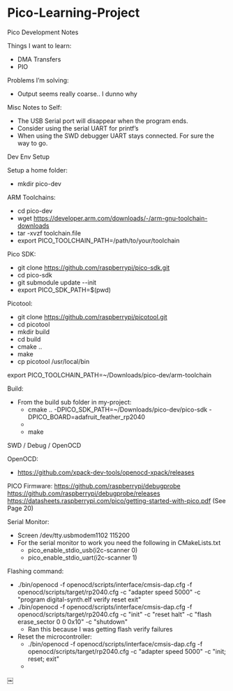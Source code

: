 # Pico-Learning-Project

Pico Development Notes


Things I want to learn:
- DMA Transfers
- PIO

Problems I’m solving:
- Output seems really coarse.. I dunno why

Misc Notes to Self:
- The USB Serial port will disappear when the program ends. 
- Consider using the serial UART for printf’s
- When using the SWD debugger UART stays connected. For sure the way to go. 

Dev Env Setup

Setup a home folder:
- mkdir pico-dev

ARM Toolchains:
- cd pico-dev
- wget https://developer.arm.com/downloads/-/arm-gnu-toolchain-downloads
- tar -xvzf toolchain.file
- export PICO_TOOLCHAIN_PATH=/path/to/your/toolchain

Pico SDK:
- git clone https://github.com/raspberrypi/pico-sdk.git 
- cd pico-sdk 
- git submodule update --init 
- export PICO_SDK_PATH=$(pwd)

Picotool:
* git clone https://github.com/raspberrypi/picotool.git
* cd picotool 
* mkdir build 
* cd build 
* cmake .. 
* make
* cp picotool /usr/local/bin


export PICO_TOOLCHAIN_PATH=~/Downloads/pico-dev/arm-toolchain


Build:
- From the build sub folder in my-project: 
    - cmake .. -DPICO_SDK_PATH=~/Downloads/pico-dev/pico-sdk  -DPICO_BOARD=adafruit_feather_rp2040
    - 
    - make

SWD / Debug / OpenOCD

OpenOCD:
- https://github.com/xpack-dev-tools/openocd-xpack/releases

PICO Firmware:
https://github.com/raspberrypi/debugprobe
https://github.com/raspberrypi/debugprobe/releases
https://datasheets.raspberrypi.com/pico/getting-started-with-pico.pdf (See Page 20)

Serial Monitor:
- Screen /dev/tty.usbmodem1102 115200
- For the serial monitor to work you need the following in CMakeLists.txt
    - pico_enable_stdio_usb(i2c-scanner 0)
    - pico_enable_stdio_uart(i2c-scanner 1)

Flashing command: 
* ./bin/openocd -f openocd/scripts/interface/cmsis-dap.cfg -f openocd/scripts/target/rp2040.cfg -c "adapter speed 5000" -c "program digital-synth.elf verify reset exit"
* ./bin/openocd -f openocd/scripts/interface/cmsis-dap.cfg -f openocd/scripts/target/rp2040.cfg -c "init" -c "reset halt" -c "flash erase_sector 0 0 0x10" -c "shutdown"
    * Ran this because I was getting flash verify failures
* Reset the microcontroller:
    * ./bin/openocd -f openocd/scripts/interface/cmsis-dap.cfg -f openocd/scripts/target/rp2040.cfg -c "adapter speed 5000" -c "init; reset; exit"
    * 
￼




